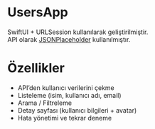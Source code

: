# UsersApp

 SwiftUI + URLSession kullanılarak geliştirilmiştir.  
API olarak [JSONPlaceholder](https://jsonplaceholder.typicode.com/users) kullanılmıştır.  

# Özellikler
- API’den kullanıcı verilerini çekme
- Listeleme (isim, kullanıcı adı, email)
- Arama / Filtreleme
- Detay sayfası (kullanıcı bilgileri + avatar)
- Hata yönetimi ve tekrar deneme